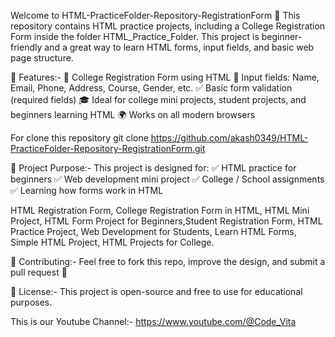 Welcome to HTML-PracticeFolder-Repository-RegistrationForm 🎉
This repository contains HTML practice projects, including a College Registration Form inside the folder HTML_Practice_Folder.
This project is beginner-friendly and a great way to learn HTML forms, input fields, and basic web page structure.

🚀 Features:-
📄 College Registration Form using HTML
📝 Input fields: Name, Email, Phone, Address, Course, Gender, etc.
✅ Basic form validation (required fields)
🎓 Ideal for college mini projects, student projects, and beginners learning HTML
🌍 Works on all modern browsers

For clone this repository
git clone https://github.com/akash0349/HTML-PracticeFolder-Repository-RegistrationForm.git


🎯 Project Purpose:-
This project is designed for:
✅ HTML practice for beginners
✅ Web development mini project
✅ College / School assignments
✅ Learning how forms work in HTML


HTML Registration Form, College Registration Form in HTML, HTML Mini Project, HTML Form Project for Beginners,Student Registration Form, HTML Practice Project, Web Development for Students, Learn HTML Forms, Simple HTML Project, HTML Projects for College.


🤝 Contributing:- Feel free to fork this repo, improve the design, and submit a pull request 🚀

📜 License:- This project is open-source and free to use for educational purposes.

This is our Youtube Channel:- https://www.youtube.com/@Code_Vita